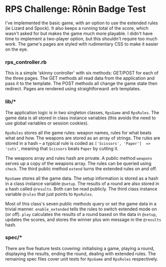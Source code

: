 # RPS Challenge: Rōnin Badge Test

I've implemented the basic game, with an option to use the extended rules
(ie Lizard and Spock). It also keeps a running total of the score, which
wasn't asked for but makes the game much more playable. I didn't have time
to implement a two-player option, but this shouldn't require too much work.
The game's pages are styled with rudimentary CSS to make it easier on the eye.

### rps_controller.rb

This is a simple 'skinny controller' with six methods: GET/POST for each of
the three pages. The GET methods all read data from the application and pass 
it to the template. The POST methods all change the game state then redirect.
Pages are rendered using straightforward .erb templates.

### lib/*

The application logic is in two singleton classes, `RpsGame` and `RpsRules`.
The game data is all stored in class instance variables (this avoids the need
to use global variables or session cookies).

`RpsRules` stores all the game rules: weapon names, rules for what beats what
and how. The weapons are stored as an array of strings. The rules are stored in
a hash – a typical rule is coded as `['Scissors', 'Paper']  => 'cuts'`,
meaning that `Scissors` beats `Paper` by cutting it.

The weapons array and rules hash are private. A public method `weapons` serves
up a copy of the weapons array. The rules can be queried using `check`. The
third public method `extend` turns the extended rules on and off.

`RpsGame` stores all the game data. The setup information is stored as a hash
in a class instance variable `@setup`. The results of a round are also stored
in a hash called `@results`. Both can be read publicly. The third class
instance variable `@rules` that just points to `RpsRules`.

Most of this class's seven public methods query or set the game data in a
trivial manner. `enable_extended` tells the rules to switch extended mode on
(or off). `play` calculates the results of a round based on the data in `@setup`,
updates the scores, and stores the winner plus win message in the `@results` hash.

### spec/*

There are five feature tests covering: initialising a game, playing a round,
displaying the results, ending the round, dealing with extended rules. The
remaining spec files cover unit tests for `RpsGame` and `RpsRules` respectively.
